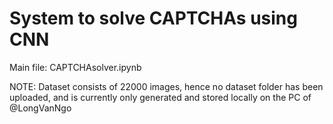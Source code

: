 # System to solve CAPTCHAs using CNN

Main file: CAPTCHAsolver.ipynb

NOTE: Dataset consists of 22000 images, hence no dataset folder has been uploaded, and is currently only generated and stored locally on the PC of @LongVanNgo
